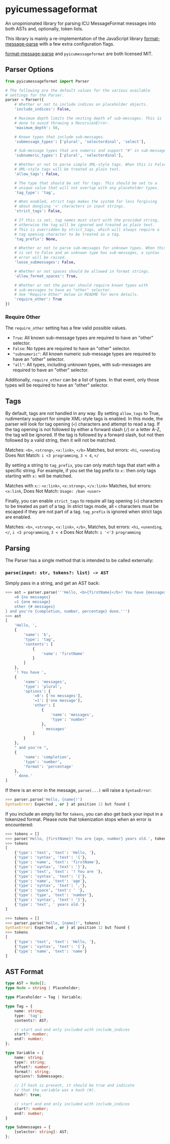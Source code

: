 # pyicumessageformat

An unopinionated library for parsing ICU MessageFormat messages into both
ASTs and, optionally, token lists.

This library is mainly a re-implementation of the JavaScript library
[format-message-parse](https://www.npmjs.com/package/format-message-parse)
with a few extra configuration flags.

[format-message-parse](https://www.npmjs.com/package/format-message-parse)
and `pyicumessageformat` are both licensed MIT.


## Parser Options

```python
from pyicumessageformat import Parser

# The following are the default values for the various available
# settings for the Parser.
parser = Parser({
    # Whether or not to include indices on placeholder objects.
    'include_indices': False,

    # Maximum depth limits the nesting depth of sub-messages. This is
    # done to avoid throwing a RecursionError.
    'maximum_depth': 50,

    # Known types that include sub-messages.
    'submessage_types': ['plural', 'selectordinal', 'select'],

    # Sub-message types that are numeric and support "#" in sub-messages.
    'subnumeric_types': ['plural', 'selectordinal'],

    # Whether or not to parse simple XML-style tags. When this is False,
    # XML-style tags will be treated as plain text.
    'allow_tags': False,

    # The type that should be set for tags. This should be set to a
    # unique value that will not overlap with any placeholder types.
    'tag_type': 'tag',

    # When enabled, strict tags makes the system far less forgiving
    # about dangling '<' characters in input strings.
    'strict_tags': False,

    # If this is set, tag names must start with the provided string,
    # otherwise the tag will be ignored and treated as plain text.
    # This is overridden by strict_tags, which will always require a
    # tag opening character to be treated as a tag.
    'tag_prefix': None,

    # Whether or not to parse sub-messages for unknown types. When this
    # is set to False and an unknown type has sub-messages, a syntax
    # error will be raised.
    'loose_submessages': False,

    # Whether or not spaces should be allowed in format strings.
    'allow_format_spaces': True,

    # Whether or not the parser should require known types with
    # sub-messages to have an "other" selector.
    # See "Require Other" below in README for more details.
    'require_other': True
})
```

### Require Other

The `require_other` setting has a few valid possible values.

* `True`: All known sub-message types are required to have an "other"
    selector.
* `False`: No types are required to have an "other" selector.
* `"subnumeric"`: All known numeric sub-message types are required to have an
    "other" selector.
* `"all"`: All types, including unknown types, with sub-messages are required
    to have an "other" selector.

Additionally, `require_other` can be a list of types. In that event, only those
types will be required to have an "other" selector.


## Tags

By default, tags are not handled in any way. By setting `allow_tags` to True,
rudimentary support for simple XML-style tags is enabled. In this mode, the
parser will look for tag opening (`<`) characters and attempt to read a tag.
If the tag opening is not followed by either a forward slash (`/`) or a
letter A-Z, the tag will be ignored. If the tag is followed by a forward
slash, but not then followed by a valid string, then it will not be matched.

Matches: `<b>`, `<strong>`, `<x:link>`, `</b>`
Matches, but errors: `<hi`, `<unending`
Does Not Match: `i <3 programming`, `3 < 4`, `</`

By setting a string to `tag_prefix`, you can only match tags that start with
a specific string. For example, if you set the tag prefix to `x:` then only
tags starting with `x:` will be matched.

Matches with `x:`: `<x:link>`, `<x:strong>`, `</x:link>`
Matches, but errors: `<x:link`,
Does Not Match: `Usage: /ban <user>`

Finally, you can enable `strict_tags` to require all tag opening (`<`) characters
to be treated as part of a tag. In strict tags mode, all `<` characters *must*
be escaped if they are not part of a tag. `tag_prefix` is ignored when strict
tags are enabled.

Matches: `<b>`, `<strong>`, `<x:link>`, `</b>`,
Matches, but errors: `<hi`, `<unending`, `</`, `i <3 programming`, `3 < 4`
Does Not Match: `i '<'3 programming`


## Parsing

The Parser has a single method that is intended to be called externally:

### `parse(input: str, tokens?: list) -> AST`

Simply pass in a string, and get an AST back:

```python
>>> ast = parser.parse('''Hello, <b>{firstName}</b>! You have {messages, plural,
    =0 {no messages}
    =1 {one message}
    other {# messages}
} and you're {completion, number, percentage} done.''')
>>> ast
[
    'Hello, ',
    {
        'name': 'b',
        'type': 'tag',
        'contents': [
            {
                'name': 'firstName'
            }
        ]
    },
    '! You have ',
    {
        'name': 'messages',
        'type': 'plural',
        'options': {
            '=0': ['no messages'],
            '=1': ['one message'],
            'other': [
                {
                    'name': 'messages',
                    'type': 'number'
                },
                ' messages'
            ]
        }
    },
    " and you're ",
    {
        'name': 'completion',
        'type': 'number',
        'format': 'percentage'
    },
    ' done.'
]
```

If there is an error in the message, `parse(...)` will raise a
`SyntaxError`:

```python
>>> parser.parse('Hello, {name{!')
SyntaxError: Expected , or } at position 12 but found {
```

If you include an empty list for `tokens`, you can also get back your
input in a tokenized format. Please note that tokenization stops
when an error is encountered:

```python
>>> tokens = []
>>> parse('Hello, {firstName}! You are {age, number} years old.', tokens)
>>> tokens
[
    {'type': 'text', 'text': 'Hello, '},
    {'type': 'syntax', 'text': '{'},
    {'type': 'name', 'text': 'firstName'},
    {'type': 'syntax', 'text': '}'},
    {'type': 'text', 'text': '! You are '},
    {'type': 'syntax', 'text': '{'},
    {'type': 'name', 'text': 'age'},
    {'type': 'syntax', 'text': ','},
    {'type': 'space', 'text': ' '},
    {'type': 'type', 'text': 'number'},
    {'type': 'syntax', 'text': '}'},
    {'type': 'text', ' years old.'}
]

>>> tokens = []
>>> parser.parse('Hello, {name{!', tokens)
SyntaxError: Expected , or } at position 12 but found {
>>> tokens
[
    {'type': 'text', 'text': 'Hello, '},
    {'type': 'syntax', 'text': '{'},
    {'type': 'name', 'text': 'name'}
]
```

## AST Format

```typescript
type AST = Node[];
type Node = string | Placeholder;

type Placeholder = Tag | Variable;

type Tag = {
    name: string;
    type: 'tag';
    contents?: AST;

    // start and end only included with include_indices
    start?: number;
    end?: number;
};

type Variable = {
    name: string;
    type?: string;
    offset?: number;
    format?: string;
    options?: Submessages;

    // If hash is present, it should be true and indicate
    // that the variable was a hash (#).
    hash?: true;

    // start and end only included with include_indices
    start?: number;
    end?: number;
}

type Submessages = {
    [selector: string]: AST;
};
```
